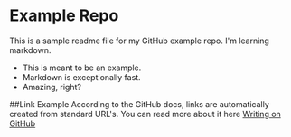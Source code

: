 # Example Repo

This is a sample readme file for my GitHub example repo. I'm learning markdown.

* This is meant to be an example.
* Markdown is exceptionally fast.
* Amazing, right?

##Link Example
According to the GitHub docs, links are automatically created from standard URL's. You can read more about it here [Writing on GitHub](https://docs.github.com/en/get-started/writing-on-github)

